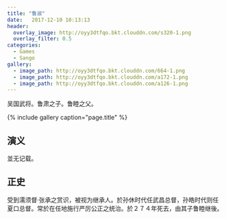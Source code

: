 ```yaml
---
title: "鲁淑"
date:   2017-12-10 10:13:13
header:
  overlay_image: http://oyy3dtfqo.bkt.clouddn.com/s320-1.png
  overlay_filter: 0.5
categories:
  - Games
  - Sango
gallery:
  - image_path: http://oyy3dtfqo.bkt.clouddn.com/664-1.png
  - image_path: http://oyy3dtfqo.bkt.clouddn.com/a172-1.png
  - image_path: http://oyy3dtfqo.bkt.clouddn.com/a126-1.png
---
```


吴国武将。鲁肃之子。鲁睦之父。

{% include gallery caption="page.title" %}

## 演义

並无记载。

## 正史

受到濡须督·张承之赏识，被视为继承人。於孙休时代任武昌总督，孙皓时代则任夏口总督。常於在任地施行严厉公正之统治。於２７４年死去，由其子鲁睦继後。